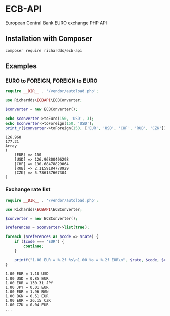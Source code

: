 # ECB-API
European Central Bank EURO exchange PHP API

## Installation with Composer
```bash
composer require richardds/ecb-api
```

## Examples

### EURO to FOREIGN, FOREIGN to EURO

```php
require __DIR__ . '/vendor/autoload.php';

use Richardds\ECBAPI\ECBConverter;

$converter = new ECBConverter();

echo $converter->toEuro(150, 'USD', 3);
echo $converter->toForeign(150, 'USD');
print_r($converter->toForeign(150, ['EUR', 'USD', 'CHF', 'RUB', 'CZK'])) . PHP_EOL;
```
```text
126.968
177.21
Array
(
    [EUR] => 150
    [USD] => 126.96800406298
    [CHF] => 130.68478829064
    [RUB] => 2.1159184778929
    [CZK] => 5.736137667304
)
```

### Exchange rate list

```php
require __DIR__ . '/vendor/autoload.php';

use Richardds\ECBAPI\ECBConverter;

$converter = new ECBConverter();

$references = $converter->list(true);

foreach ($references as $code => $rate) {
    if ($code === 'EUR') {
        continue;
    }

    printf("1.00 EUR = %.2f %s\n1.00 %s = %.2f EUR\n", $rate, $code, $code, (1 / $rate));
}
```
```text
1.00 EUR = 1.18 USD
1.00 USD = 0.85 EUR
1.00 EUR = 130.31 JPY
1.00 JPY = 0.01 EUR
1.00 EUR = 1.96 BGN
1.00 BGN = 0.51 EUR
1.00 EUR = 26.15 CZK
1.00 CZK = 0.04 EUR
...
```
